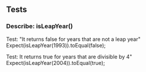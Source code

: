 ## Tests

### Describe: isLeapYear()
Test: "It returns false for years that are not a leap year"
Expect(isLeapYear(1993)).toEqual(false);

Test: It returns true for years that are divisible by 4"
Expect(isLeapYear(2004)).toEqual(true);
